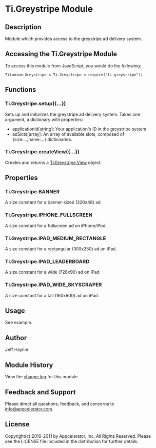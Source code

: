 # Ti.Greystripe Module

## Description

Module which provides access to the greystripe ad delivery system.

## Accessing the Ti.Greystripe Module

To access this module from JavaScript, you would do the following:

	Titanium.Greystripe = Ti.Greystripe = require("ti.greystripe");

## Functions

### Ti.Greystripe.setup({...})

Sets up and initializes the greystripe ad delivery system.  Takes one argument,
a dictionary with properties:

* applicationId[string]: Your application's ID in the greystripe system
* adSlots[array]: An array of available slots, composed of {size:...,name:...} dictionaries.

### Ti.Greystripe.createView({...})

Creates and returns a [Ti.Greystripe.View][] object.

## Properties

### Ti.Greystripe.BANNER

A size constant for a banner-sized (320x48) ad.

### Ti.Greystripe.IPHONE_FULLSCREEN

A size constant for a fullscreen ad on iPhone/iPod.

### Ti.Greystripe.IPAD_MEDIUM_RECTANGLE

A size constant for a rectangular (300x250) ad on iPad.

### Ti.Greystripe.IPAD_LEADERBOARD

A size constant for a wide (728x90) ad on iPad

### Ti.Greystripe.IPAD_WIDE_SKYSCRAPER

A size constant for a tall (160x600) ad on iPad.

## Usage

See example.

## Author

Jeff Haynie

## Module History

View the [change log](changelog.html) for this module.

## Feedback and Support

Please direct all questions, feedback, and concerns to [info@appcelerator.com](mailto:info@appcelerator.com?subject=iOS%20Greystripe%20Module).

## License

Copyright(c) 2010-2011 by Appcelerator, Inc. All Rights Reserved. Please see the LICENSE file included in the distribution for further details.

[Ti.Greystripe.View]: view.html

